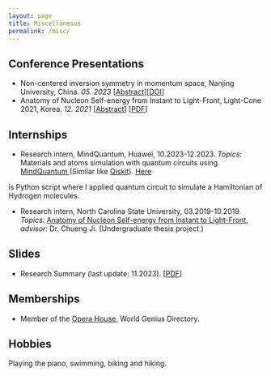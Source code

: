 ```yaml
---
layout: page
title: Miscellaneous
permalink: /misc/
---
```

## Conference Presentations
- Non-centered inversion symmetry in momentum space, Nanjing University, China. *05. 2023* [[Abstract](/ResearchHighlights/#noncenter)][[DOI](https://dx.doi.org/10.12351/ks.2310.1276)]
- Anatomy of Nucleon Self-energy from Instant to Light-Front, Light-Cone 2021, Korea. *12. 2021* [[Abstract](https://indico.cern.ch/event/938795/contributions/4605279/)]
[[PDF](https://indico.cern.ch/event/938795/contributions/4605279/attachments/2357412/4023279/BinbinLiu_talk_LC2021.pdf)]

## Internships
- Research intern, MindQuantum, Huawei, 10.2023-12.2023. *Topics:* Materials and atoms simulation with quantum circuits using [MindQuantum ](https://gitee.com/mindspore/mindquantum) (Similar like [Qiskit](https://www.ibm.com/quantum/qiskit)). [Here](https://gitee.com/leo-phys/mindquantum/blob/education/homework/Leo/homework_BinbinLIU.ipynb)
<!--(https://github.com/LIU-Binbin/mindquantum/blob/education/homework/Leo/homework_BinbinLIU.ipynb)--> is Python script where I applied quantum circuit to simulate a Hamiltonian of Hydrogen molecules.

- Research intern, North Carolina State University, 03.2019-10.2019. *Topics:* [Anatomy of Nucleon Self-energy from Instant to Light-Front](https://crjiresearchgroup.wordpress.ncsu.edu/group-meetings/archives-liu-binbin/), *advisor:* Dr. Chueng Ji. (Undergraduate thesis project.)

## Slides
- Research Summary (last update: 11.2023). [[PDF](/assets/presentations/Research_proj.pdf)] <br />

## Memberships
- Member of the [Opera House](https://www.iqsociety.org/win/societies/opera-house/), World Genius Directory. <br />

## Hobbies
Playing the piano, swimming, biking and hiking. <br />
